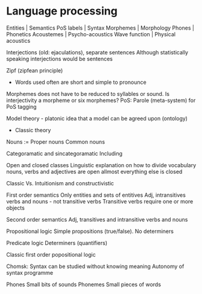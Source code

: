 # Language processing

Entities      |  Semantics
PoS labels    |  Syntax
Morphemes     |  Morphology
Phones        |  Phonetics
Acoustemes    |  Psycho-acoustics
Wave function |  Physical acoustics


Interjections (old: ejaculations), separate sentences
Although statistically speaking interjections would be sentences

Zipf (zipfean principle)
- Words used often are short and simple to pronounce

Morphemes does not have to be reduced to syllables or sound. Is interjectivity a morpheme or six morphemes?
PoS: Parole (meta-system) for PoS tagging

Model theory - platonic idea that a model can be agreed upon (ontology)
 - Classic theory

Nouns :=
	Proper nouns
	Common nouns

Categoramatic and sincategoramatic
	Including 

Open and closed classes
	Linguistic explanation on how to divide vocabulary
	nouns, verbs and adjectives are open
	allmost everything else is closed

Classic
	Vs. Intuitionism and constructivistic

First order semantics
	Only entities and sets of entitives
	Adj, intransitives verbs and nouns - not transitive verbs
	Transitive verbs require one or more objects

Second order semantics
	Adj, transitives and intransitive verbs and nouns

Propositional logic
	Simple propositions (true/false). No determiners

Predicate logic
	Determiners (quantifiers)

Classic first order popositional logic

Chomsk:
	Syntax can be studied without knowing meaning
	Autonomy of syntax programme

Phones
	Small bits of sounds
Phonemes
	Small pieces of words
